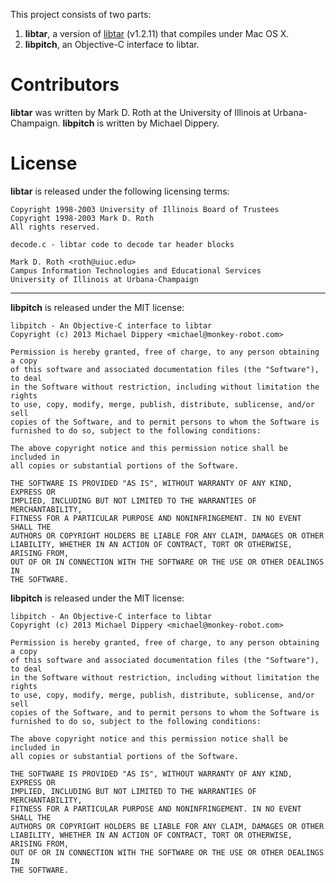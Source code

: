This project consists of two parts:

1. **libtar**, a version of [libtar](http://www.feep.net/libtar/) (v1.2.11) that
   compiles under Mac OS X.
2. **libpitch**, an Objective-C interface to libtar.

# Contributors

**libtar** was written by Mark D. Roth at the University of Illinois at
Urbana-Champaign. **libpitch** is written by Michael Dippery.

# License

**libtar** is released under the following licensing terms:

    Copyright 1998-2003 University of Illinois Board of Trustees
    Copyright 1998-2003 Mark D. Roth
    All rights reserved.

    decode.c - libtar code to decode tar header blocks

    Mark D. Roth <roth@uiuc.edu>
    Campus Information Technologies and Educational Services
    University of Illinois at Urbana-Champaign

---

**libpitch** is released under the MIT license:

    libpitch - An Objective-C interface to libtar
    Copyright (c) 2013 Michael Dippery <michael@monkey-robot.com>

    Permission is hereby granted, free of charge, to any person obtaining a copy
    of this software and associated documentation files (the "Software"), to deal
    in the Software without restriction, including without limitation the rights
    to use, copy, modify, merge, publish, distribute, sublicense, and/or sell
    copies of the Software, and to permit persons to whom the Software is
    furnished to do so, subject to the following conditions:

    The above copyright notice and this permission notice shall be included in
    all copies or substantial portions of the Software.

    THE SOFTWARE IS PROVIDED "AS IS", WITHOUT WARRANTY OF ANY KIND, EXPRESS OR
    IMPLIED, INCLUDING BUT NOT LIMITED TO THE WARRANTIES OF MERCHANTABILITY,
    FITNESS FOR A PARTICULAR PURPOSE AND NONINFRINGEMENT. IN NO EVENT SHALL THE
    AUTHORS OR COPYRIGHT HOLDERS BE LIABLE FOR ANY CLAIM, DAMAGES OR OTHER
    LIABILITY, WHETHER IN AN ACTION OF CONTRACT, TORT OR OTHERWISE, ARISING FROM,
    OUT OF OR IN CONNECTION WITH THE SOFTWARE OR THE USE OR OTHER DEALINGS IN
    THE SOFTWARE.


**libpitch** is released under the MIT license:

    libpitch - An Objective-C interface to libtar
    Copyright (c) 2013 Michael Dippery <michael@monkey-robot.com>

    Permission is hereby granted, free of charge, to any person obtaining a copy
    of this software and associated documentation files (the "Software"), to deal
    in the Software without restriction, including without limitation the rights
    to use, copy, modify, merge, publish, distribute, sublicense, and/or sell
    copies of the Software, and to permit persons to whom the Software is
    furnished to do so, subject to the following conditions:

    The above copyright notice and this permission notice shall be included in
    all copies or substantial portions of the Software.

    THE SOFTWARE IS PROVIDED "AS IS", WITHOUT WARRANTY OF ANY KIND, EXPRESS OR
    IMPLIED, INCLUDING BUT NOT LIMITED TO THE WARRANTIES OF MERCHANTABILITY,
    FITNESS FOR A PARTICULAR PURPOSE AND NONINFRINGEMENT. IN NO EVENT SHALL THE
    AUTHORS OR COPYRIGHT HOLDERS BE LIABLE FOR ANY CLAIM, DAMAGES OR OTHER
    LIABILITY, WHETHER IN AN ACTION OF CONTRACT, TORT OR OTHERWISE, ARISING FROM,
    OUT OF OR IN CONNECTION WITH THE SOFTWARE OR THE USE OR OTHER DEALINGS IN
    THE SOFTWARE.
